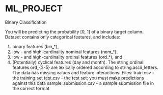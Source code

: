 # ML_PROJECT
Binary Classification

You will be predicting the probability [0, 1] of a binary target column.
Dataset contains only categorical features, and includes:
1. binary features (bin_*),
2. low - and high-cardinality nominal features (nom_*),
3. low - and high-cardinality ordinal features (ord_*), and
4. (Potentially) cyclical features (day and month).
The string ordinal features ord_{3-5} are lexically ordered according to string.ascii_letters.
The data has missing values and feature interactions.
Files:
train.csv - the training set
test.csv - the test set; you must make predictions against this data
sample_submission.csv - a sample submission file in the correct format
